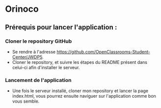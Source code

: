 # Orinoco

## Prérequis pour lancer l'application : 

### Cloner le repository GitHub 
- Se rendre à l'adresse https://github.com/OpenClassrooms-Student-Center/JWDP5.
- Cloner le repository, et suivre les étapes du README présent dans celui-ci afin d'installer le serveur.

### Lancement de l'application
- Une fois le serveur installé, cloner mon repository et lancer la page index.html, vous pourrez ensuite naviguer sur l'application comme bon vous semble.
